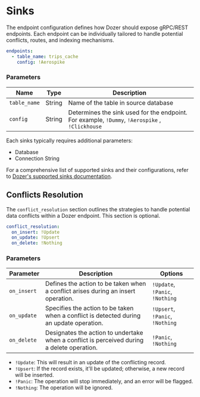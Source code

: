 # Sinks
The endpoint configuration defines how Dozer should expose gRPC/REST endpoints. Each endpoint can be individually tailored to handle potential conflicts, routes, and indexing mechanisms.

```yaml
endpoints:
  - table_name: trips_cache
    config: !Aerospike
```

### Parameters
| Name                  | Type         | Description                                                                                                                         |
|-----------------------|--------------|-------------------------------------------------------------------------------------------------------------------------------------|
| `table_name`          | String       | Name of the table in source database                                                              
| `config`                | String       | Determines the sink used for the endpoint. For example, `!Dummy`, `!Aerospike` , `!Clickhouse`                                   |                                      

Each sinks typically requires additional parameters:
* Database
* Connection String

For a comprehensive list of supported sinks and their configurations, refer to [Dozer's supported sinks documentation](/category/sinks).



## Conflicts Resolution
The `conflict_resolution` section outlines the strategies to handle potential data conflicts within a Dozer endpoint. This section is optional.

```yaml
conflict_resolution:
  on_insert: !Update
  on_update: !Upsert
  on_delete: !Nothing
```

### Parameters
| Parameter   | Description                                                                                       | Options       |
|-------------|---------------------------------------------------------------------------------------------------|---------------|
| `on_insert` | Defines the action to be taken when a conflict arises during an insert operation.                  | `!Update`, `!Panic`, `!Nothing`  |
| `on_update` | Specifies the action to be taken when a conflict is detected during an update operation.           | `!Upsert`, `!Panic`, `!Nothing`  |
| `on_delete` | Designates the action to undertake when a conflict is perceived during a delete operation.         | `!Panic`, `!Nothing`             |

- `!Update`: This will result in an update of the conflicting record.
- `!Upsert`: If the record exists, it'll be updated; otherwise, a new record will be inserted.
- `!Panic`: The operation will stop immediately, and an error will be flagged.
- `!Nothing`: The operation will be ignored.



